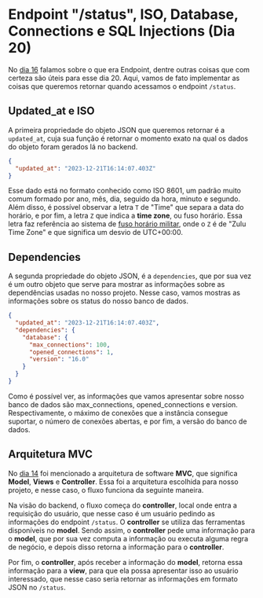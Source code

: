 # Endpoint "/status", ISO, Database, Connections e SQL Injections (Dia 20)
No [dia 16](https://github.com/hananitallyson/curso.dev/blob/main/dias/dia16.md#endpoint) falamos sobre o que era Endpoint, dentre outras coisas que com certeza são úteis para esse dia 20. Aqui, vamos de fato implementar as coisas que queremos retornar quando acessamos o endpoint `/status`.

## Updated_at e ISO
A primeira propriedade do objeto JSON que queremos retornar é a `updated_at`, cuja sua função é retornar o momento exato na qual os dados do objeto foram gerados lá no backend.

```json
{
  "updated_at": "2023-12-21T16:14:07.403Z"
}
```

Esse dado está no formato conhecido como ISO 8601, um padrão muito comum formado por ano, mês, dia, seguido da hora, minuto e segundo. Além disso, é possível observar a letra `T` de "Time" que separa a data do horário, e por fim, a letra `Z` que indica a **time zone**, ou fuso horário. Essa letra faz referência ao sistema de [fuso horário militar](https://en.wikipedia.org/wiki/Military_time_zone), onde o `Z` é de "Zulu Time Zone" e que significa um desvio de UTC+00:00.

## Dependencies
A segunda propriedade do objeto JSON, é a `dependencies`, que por sua vez é um outro objeto que serve para mostrar as informações sobre as dependências usadas no nosso projeto. Nesse caso, vamos mostras as informações sobre os status do nosso banco de dados.

```json
{
  "updated_at": "2023-12-21T16:14:07.403Z",
  "dependencies": {
    "database": {
      "max_connections": 100,
      "opened_connections": 1,
      "version": "16.0"
    }
  }
}
```

Como é possível ver, as informações que vamos apresentar sobre nosso banco de dados são max_connections, opened_connections e version. Respectivamente, o máximo de conexões que a instância consegue suportar, o número de conexões abertas, e por fim, a versão do banco de dados.

## Arquitetura MVC
No [dia 14](https://github.com/hananitallyson/curso.dev/blob/main/dias/dia14.md) foi mencionado a arquitetura de software **MVC**, que significa **Model**, **Views** e **Controller**. Essa foi a arquitetura escolhida para nosso projeto, e nesse caso, o fluxo funciona da seguinte maneira.

Na visão do backend, o fluxo começa do **controller**, local onde entra a requisição do usuário, que nesse caso é um usuário pedindo as informações do endpoint `/status`. O **controller** se utiliza das ferramentas disponíveis no **model**. Sendo assim, o **controller** pede uma informação para o **model**, que por sua vez computa a informação ou executa alguma regra de negócio, e depois disso retorna a informação para o **controller**.

Por fim, o **controller**, após receber a informação do **model**, retorna essa informação para a **view**, para que ela possa apresentar isso ao usuário interessado, que nesse caso seria retornar as informações em formato JSON no `/status`.
